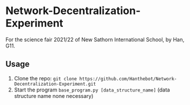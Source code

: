# Network-Decentralization-Experiment
For the science fair 2021/22 of New Sathorn International School, by Han, G11.

## Usage
1. Clone the repo: `git clone https://github.com/Hanthebot/Network-Decentralization-Experiment.git`
2. Start the program `base_program.py [data_structure_name]` (data structure name none necessary)
